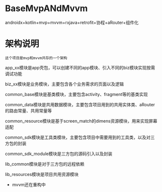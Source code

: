 # BaseMvpANdMvvm
androidx+kotlin+mvp+mvvm+rxjava+retrofit+协程+aRouter+组件化

# 架构说明

`这个项目是mvp和mvvm共存的一个架构`

app_xx模块是app壳包，可以创建不同的app模块、引入不同的biz模块实现按需调试功能

biz_xx模块是业务模块，主要包含各个业务需求的页面以及逻辑

common_base模块是基类模块，主要包含activity、fragment等的基类实现

common_data模块是共用数据模块，主要包含项目用到的共用实体类、aRouter的路由常量、共用常量等

common_resource模块是基于screen_match的dimens资源模块，用来实现屏幕适配

common_sdk模块是工具类模块，主要包含项目中需要用到的工具类，以及对三方包的封装

common_sdk_module模块是三方包的源码引入以及封装

lib_common模块是对于三方包的远程依赖

lib_resources模块是项目共用资源模块

* mvvm还在重构中
